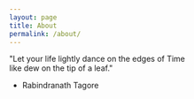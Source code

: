 ```yaml
---
layout: page
title: About
permalink: /about/
---
```


"Let your life lightly dance on the edges of Time <br/>
like dew on the tip of a leaf." <br/>
- Rabindranath Tagore

